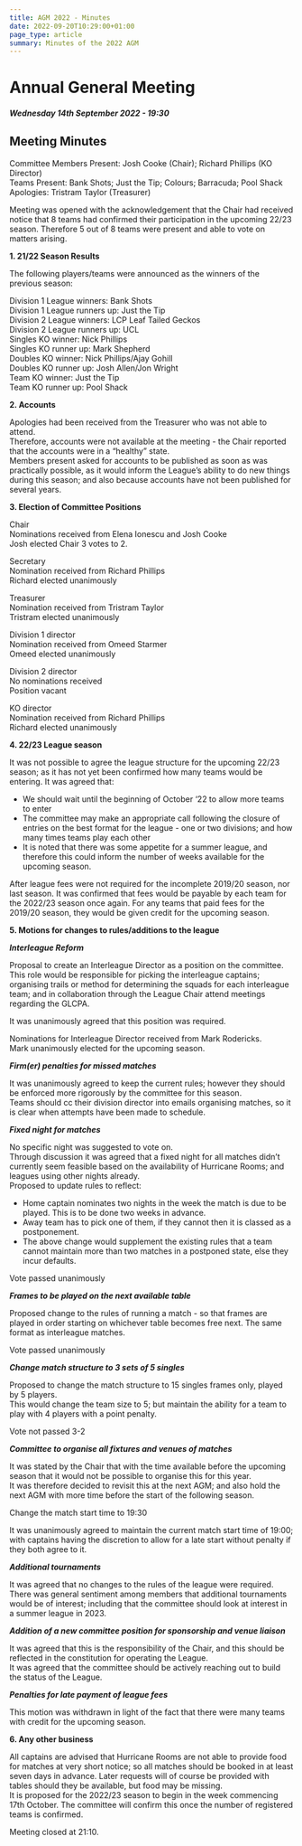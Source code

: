 ```yaml
---
title: AGM 2022 - Minutes
date: 2022-09-20T10:29:00+01:00
page_type: article
summary: Minutes of the 2022 AGM
---
```


# Annual General Meeting
##### Wednesday 14th September 2022 - 19:30
## Meeting Minutes

Committee Members Present: Josh Cooke (Chair); Richard Phillips (KO Director)\
Teams Present: Bank Shots; Just the Tip; Colours; Barracuda; Pool Shack\
Apologies: Tristram Taylor (Treasurer)

Meeting was opened with the acknowledgement that the Chair had received notice that 8 teams had confirmed their participation in the upcoming 22/23 season. Therefore 5 out of 8 teams were present and able to vote on matters arising.

**1. 21/22 Season Results**

The following players/teams were announced as the winners of the previous season:

Division 1 League winners: Bank Shots\
Division 1 League runners up: Just the Tip\
Division 2 League winners: LCP Leaf Tailed Geckos\
Division 2 League runners up: UCL\
Singles KO winner: Nick Phillips\
Singles KO runner up: Mark Shepherd\
Doubles KO winner: Nick Phillips/Ajay Gohill\
Doubles KO runner up: Josh Allen/Jon Wright\
Team KO winner: Just the Tip\
Team KO runner up: Pool Shack

**2. Accounts**

Apologies had been received from the Treasurer who was not able to attend.\
Therefore, accounts were not available at the meeting - the Chair reported that the accounts were in a “healthy” state.\
Members present asked for accounts to be published as soon as was practically possible, as it would inform the League’s ability to do new things during this season; and also because accounts have not been published for several years.

**3. Election of Committee Positions**

   Chair\
   Nominations received from Elena Ionescu and Josh Cooke\
   Josh elected Chair 3 votes to 2.

   Secretary\
   Nomination received from Richard Phillips\
   Richard elected unanimously

   Treasurer\
   Nomination received from Tristram Taylor\
   Tristram elected unanimously

   Division 1 director\
   Nomination received from Omeed Starmer\
   Omeed elected unanimously

   Division 2 director\
   No nominations received\
   Position vacant

   KO director\
   Nomination received from Richard Phillips\
   Richard elected unanimously

**4. 22/23 League season**

It was not possible to agree the league structure for the upcoming 22/23 season; as it has not yet been confirmed how many teams would be entering. It was agreed that:
* We should wait until the beginning of October ‘22 to allow more teams to enter
* The committee may make an appropriate call following the closure of entries on the best format for the league - one or two divisions; and how many times teams play each other
* It is noted that there was some appetite for a summer league, and therefore this could inform the number of weeks available for the upcoming season.

After league fees were not required for the incomplete 2019/20 season, nor last season. It was confirmed that fees would be payable by each team for the 2022/23 season once again.
For any teams that paid fees for the 2019/20 season, they would be given credit for the upcoming season.

**5. Motions for changes to rules/additions to the league**

**_Interleague Reform_**

Proposal to create an Interleague Director as a position on the committee.\
This role would be responsible for picking the interleague captains; organising trails or method for determining the squads for each interleague team; and in collaboration through the League Chair attend meetings regarding the GLCPA.

It was unanimously agreed that this position was required.

Nominations for Interleague Director received from Mark Rodericks.\
Mark unanimously elected for the upcoming season.

**_Firm(er) penalties for missed matches_**

It was unanimously agreed to keep the current rules; however they should be enforced more rigorously by the committee for this season.\
Teams should cc their division director into emails organising matches, so it is clear when attempts have been made to schedule.

**_Fixed night for matches_**

No specific night was suggested to vote on.\
Through discussion it was agreed that a fixed night for all matches didn’t currently seem feasible based on the availability of Hurricane Rooms; and leagues using other nights already.\
Proposed to update rules to reflect:
* Home captain nominates two nights in the week the match is due to be played. This is to be done two weeks in advance.
* Away team has to pick one of them, if they cannot then it is classed as a postponement.
* The above change would supplement the existing rules that a team cannot maintain more than two matches in a postponed state, else they incur defaults.

Vote passed unanimously

**_Frames to be played on the next available table_**

Proposed change to the rules of running a match - so that frames are played in order starting on whichever table becomes free next. The same format as interleague matches.

Vote passed unanimously

**_Change match structure to 3 sets of 5 singles_**

Proposed to change the match structure to 15 singles frames only, played by 5 players.\
This would change the team size to 5; but maintain the ability for a team to play with 4 players with a point penalty.

Vote not passed 3-2

**_Committee to organise all fixtures and venues of matches_**

It was stated by the Chair that with the time available before the upcoming season that it would not be possible to organise this for this year.\
It was therefore decided to revisit this at the next AGM; and also hold the next AGM with more time before the start of the following season.

Change the match start time to 19:30

It was unanimously agreed to maintain the current match start time of 19:00; with captains having the discretion to allow for a late start without penalty if they both agree to it.

**_Additional tournaments_**

It was agreed that no changes to the rules of the league were required.\
There was general sentiment among members that additional tournaments would be of interest; including that the committee should look at interest in a summer league in 2023.

**_Addition of a new committee position for sponsorship and venue liaison_**

It was agreed that this is the responsibility of the Chair, and this should be reflected in the constitution for operating the League.\
It was agreed that the committee should be actively reaching out to build the status of the League.

**_Penalties for late payment of league fees_**

This motion was withdrawn in light of the fact that there were many teams with credit for the upcoming season.

**6. Any other business**

All captains are advised that Hurricane Rooms are not able to provide food for matches at very short notice; so all matches should be booked in at least seven days in advance. Later requests will of course be provided with tables should they be available, but food may be missing.\
It is proposed for the 2022/23 season to begin in the week commencing 17th October. The committee will confirm this once the number of registered teams is confirmed.

Meeting closed at 21:10.
